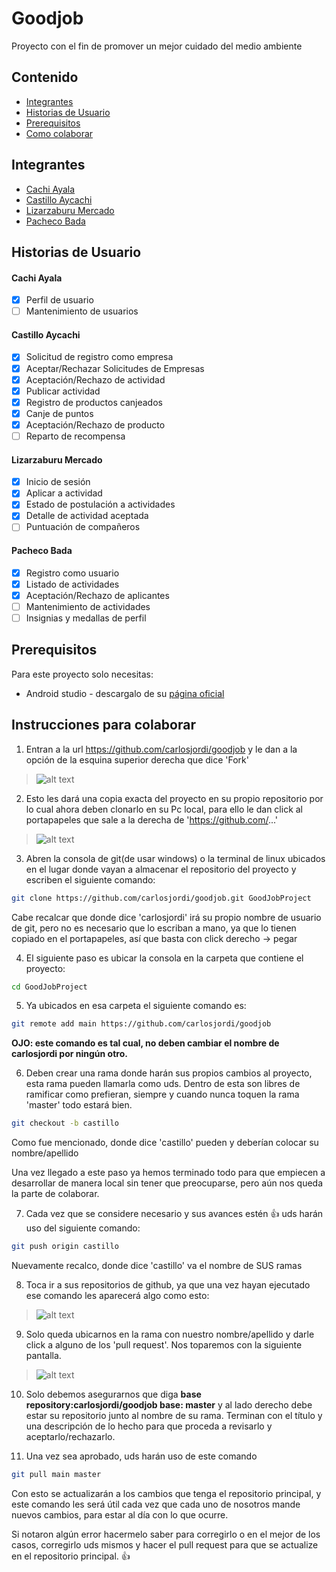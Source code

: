 # Goodjob
Proyecto con el fin de promover un mejor cuidado del medio ambiente

## Contenido
* [Integrantes](#integrantes)
* [Historias de Usuario](#historias-de-usuario)
* [Prerequisitos](#prerequisitos)
* [Como colaborar](#instrucciones-para-colaborar)

## Integrantes
* [Cachi Ayala](https://github.com/Anthonyca18m/)
* [Castillo Aycachi](https://github.com/carlosjordi/)
* [Lizarzaburu Mercado](https://github.com/glizarzaburu/)
* [Pacheco Bada](https://github.com/pbada1996/)

## Historias de Usuario
#### Cachi Ayala	
- [x] Perfil de usuario	
- [ ] Mantenimiento de usuarios
#### Castillo Aycachi
- [x] Solicitud de registro como empresa
- [x] Aceptar/Rechazar Solicitudes de Empresas 	
- [x] Aceptación/Rechazo de actividad 
- [x] Publicar actividad	
- [x] Registro de productos canjeados
- [x] Canje de puntos
- [x] Aceptación/Rechazo de producto
- [ ] Reparto de recompensa	
#### Lizarzaburu Mercado
- [x] Inicio de sesión	
- [x] Aplicar a actividad
- [x] Estado de postulación a actividades	
- [x] Detalle de actividad aceptada
- [ ] Puntuación de compañeros 
#### Pacheco Bada
- [x] Registro como usuario 
- [x] Listado de actividades
- [x] Aceptación/Rechazo de aplicantes
- [ ] Mantenimiento de actividades	
- [ ] Insignias y medallas de perfil

## Prerequisitos

Para este proyecto solo necesitas:
* Android studio - descargalo de su [página oficial](https://developer.android.com/studio)


## Instrucciones para colaborar

1. Entran a la url https://github.com/carlosjordi/goodjob y le dan a la opción de la esquina superior derecha que dice 'Fork'

[fork]:https://i.gyazo.com/576cccd2d9c45ada41b72f7f1f9cef05.png "Fork"

>![alt text][fork]

2. Esto les dará una copia exacta del proyecto en su propio repositorio por lo cual ahora deben clonarlo en su Pc local, para ello le dan click al portapapeles que sale a la derecha de 'https://github.com/...'

[cloning]:https://i.gyazo.com/eb472523db3a22b4a793c67e0e7f1ab5.png "cloning"
>![alt text][cloning]

3. Abren la consola de git(de usar windows) o la terminal de linux ubicados en el lugar donde vayan a almacenar el repositorio del proyecto y escriben el siguiente comando:

```bash
git clone https://github.com/carlosjordi/goodjob.git GoodJobProject
```

Cabe recalcar que donde dice 'carlosjordi' irá su propio nombre de usuario de git, pero no es necesario que lo escriban a mano, ya que lo tienen copiado en el portapapeles, así que basta con click derecho -> pegar

4. El siguiente paso es ubicar la consola en la carpeta que contiene el proyecto:

```bash
cd GoodJobProject
```

5. Ya ubicados en esa carpeta el siguiente comando es:

```bash
git remote add main https://github.com/carlosjordi/goodjob
```

**OJO: este comando es tal cual, no deben cambiar el nombre de carlosjordi por ningún otro.**

6. Deben crear una rama donde harán sus propios cambios al proyecto, esta rama pueden llamarla como uds. Dentro de esta son libres de ramificar como prefieran, siempre y cuando nunca toquen la rama 'master' todo estará bien.

```bash
git checkout -b castillo
```

Como fue mencionado, donde dice 'castillo' pueden y deberían colocar su nombre/apellido

Una vez llegado a este paso ya hemos terminado todo para que empiecen a desarrollar de manera local sin tener que preocuparse, pero aún nos queda la parte de colaborar.

7. Cada vez que se considere necesario y sus avances estén :+1: uds harán uso del siguiente comando:

```bash
git push origin castillo
```

Nuevamente recalco, donde dice 'castillo' va el nombre de SUS ramas

8. Toca ir a sus repositorios de github, ya que una vez hayan ejecutado ese comando les aparecerá algo como esto:

[pull_request]:https://i.gyazo.com/e24937b233aa49d1a6d1abc1a70305ee.png "pull request"

>![alt text][pull_request]

9. Solo queda ubicarnos en la rama con nuestro nombre/apellido y darle click a alguno de los 'pull request'. Nos toparemos con la siguiente pantalla.

[open_pull_request]:https://i.gyazo.com/4e4944774a20d33f6e3a6e4f412a94a9.png "opening"

>![alt text][open_pull_request]

10. Solo debemos asegurarnos que diga **base repository:carlosjordi/goodjob base: master** y al lado derecho debe estar su repositorio junto al nombre de su rama. Terminan con el título y una descripción de lo hecho para que proceda a revisarlo y aceptarlo/rechazarlo.

11. Una vez sea aprobado, uds harán uso de este comando

```bash
git pull main master
```

Con esto se actualizarán a los cambios que tenga el repositorio principal, y este comando les será útil cada vez que cada uno de nosotros mande nuevos cambios, para estar al día con lo que ocurre.

Si notaron algún error hacermelo saber para corregirlo o en el mejor de los casos, corregirlo uds mismos y hacer el pull request para que se actualize en el repositorio principal. :+1:
